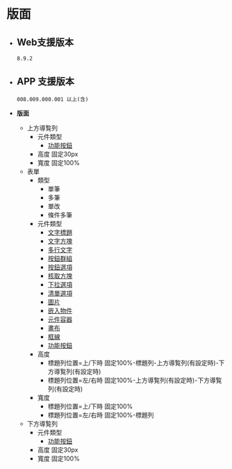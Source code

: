 # 版面

* ## Web支援版本
  
      8.9.2

* ## APP 支援版本

      008.009.000.001 以上(含)

* __版面__
  * 上方導覧列
    * 元件類型
      * [功能按鈕](../Component/button.md)
    * 高度
          固定30px
    * 寬度
          固定100%
  * 表單
    * 類型
      * 單筆
      * 多筆
      * 單改
      * 條件多筆
    * 元件類型
      * [文字標題](../Component/label.md)
      * [文字方塊](../Component/text.md)
      * [多行文字](../Component/mulitText.md)
      * [按鈕群組](../Component/radioGroup.md)
      * [按鈕選項](../Component/radioButton.md)
      * [核取方塊](../Component/checkedBox.md)
      * [下拉選項](../Component/dropList.md)
      * [清單選項](../Component/list.md)
      * [圖片](../Component/image.md)
      * [嵌入物件](../Component/embed.md)
      * [元件容器](../Component/container.md)
      * [畫布](../Component/canvas.md)
      * [框線](../Component/border.md)
      * [功能按鈕](../Component/button.md)
    * 高度
      * 標題列位置=上/下時
            固定100%-標題列-上方導覧列(有設定時)-下方導覧列(有設定時)
      * 標題列位置=左/右時
            固定100%-上方導覧列(有設定時)-下方導覧列(有設定時)
    * 寬度
      * 標題列位置=上/下時
            固定100%
      * 標題列位置=左/右時
            固定100%-標題列
  * 下方導覧列
    * 元件類型
      * [功能按鈕](../Component/button.md)
    * 高度
          固定30px
    * 寬度
          固定100%

